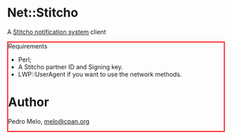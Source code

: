 Net::Stitcho
============

A [Stitcho notification system](http://www.stitcho.com/web/ "Stitcho.com - Desktop Notifications for Your Website") client

<div style="border:2px #f00 solid; background-color: #f88>

**Note:** The Stitcho service was descontinued, I've removed this module from CPAN in January 2011.

</div>


Requirements
============

 * Perl;
 * A Stitcho partner ID and Signing key.
 * LWP::UserAgent if you want to use the network methods.


Author
======

Pedro Melo, [melo@cpan.org](mailto:melo@cpan.org)

